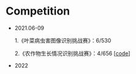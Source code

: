 # Competition
* 2021.06-09

  1.《叶菜病虫害图像识别挑战赛》：6/530

  2.《农作物生长情况识别挑战赛》：4/656 [[code](https://github.com/cyZhu-upup/Identification-of-crop-growth)]
  
* 2022
